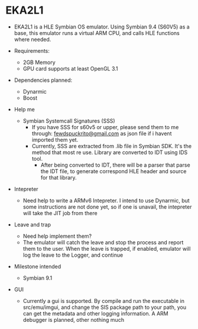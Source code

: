 # EKA2L1
- EKA2L1 is a HLE Symbian OS emulator. Using Symbian 9.4 (S60V5) as a base, this emulator runs a virtual ARM CPU, and calls HLE functions where needed.

- Requirements:
    + 2GB Memory
    + GPU card supports at least OpenGL 3.1

- Dependencies planned:
    + Dynarmic
    + Boost

- Help me
    * Symbian Systemcall Signatures (SSS)
	    * If you have SSS for s60v5 or upper, please send them to me through: fewdspuckrito@gmail.com as json file if i havent imported them yet.
	    * Currently, SSS are extracted from .lib file in Symbian SDK. It's the method that most re use. Library are converted to IDT using IDS tool.
            * After being converted to IDT, there will be a parser that parse the IDT file, to generate correspond HLE header and source for that library.

- Intepreter
    * Need help to write a ARMv6 Intepreter. I intend to use Dynarmic, but some instructions are not done yet, so if one is unavail, the intepreter will take the JIT job from there

- Leave and trap
    * Need help implement them?
    * The emulator will catch the leave and stop the process and report them to the user. When the leave is trapped, if enabled, emulator will log the leave to the Logger, and continue

- Milestone intended
    * Symbian 9.1
    
- GUI
    * Currently a gui is supported. By compile and run the executable in src/emu/imgui, and change the SIS package path to your path, you can get the metadata and other logging information. A ARM debugger is planned, other nothing much
